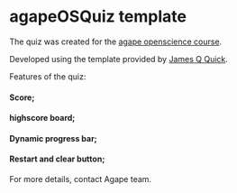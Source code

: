 # agapeOSQuiz template

The quiz was created for the [agape openscience course](https://sa1987.github.io/OpenDoorProject). 

Developed using the template provided by [ James Q Quick](https://github.com/jamesqquick/Build-A-Quiz-App-With-HTML-CSS-and-JavaScript).

Features of the quiz:
#### Score;
#### highscore board;
#### Dynamic progress bar;
#### Restart and clear button;


For more details, contact Agape team. 

